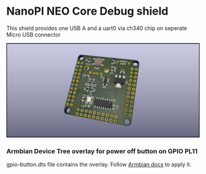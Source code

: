 # NanoPI NEO Core Debug shield

This shield provides one USB A and a uart0 via ch340 chip on seperate Micro USB connector

![Board](nanopicore_debug.png)


### Armbian Device Tree overlay for power off button on GPIO PL11

gpio-button.dts file contains the overlay. Follow [Armbian docs] to apply it.

[Armbian docs]: https://docs.armbian.com/User-Guide_Allwinner_overlays/
